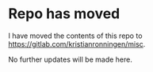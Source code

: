 # Repo has moved

I have moved the contents of this repo to https://gitlab.com/kristianronningen/misc.

No further updates will be made here.
